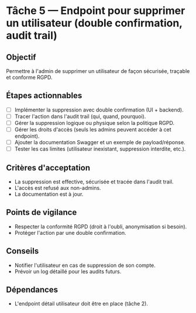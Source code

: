 # Tâche 5 — Endpoint pour supprimer un utilisateur (double confirmation, audit trail)

## Objectif
Permettre à l'admin de supprimer un utilisateur de façon sécurisée, traçable et conforme RGPD.

## Étapes actionnables
- [ ] Implémenter la suppression avec double confirmation (UI + backend).
- [ ] Tracer l'action dans l'audit trail (qui, quand, pourquoi).
- [ ] Gérer la suppression logique ou physique selon la politique RGPD.
- [ ] Gérer les droits d'accès (seuls les admins peuvent accéder à cet endpoint).
- [ ] Ajouter la documentation Swagger et un exemple de payload/réponse.
- [ ] Tester les cas limites (utilisateur inexistant, suppression interdite, etc.).

## Critères d'acceptation
- La suppression est effective, sécurisée et tracée dans l'audit trail.
- L'accès est refusé aux non-admins.
- La documentation est à jour.

## Points de vigilance
- Respecter la conformité RGPD (droit à l'oubli, anonymisation si besoin).
- Protéger l'action par une double confirmation.

## Conseils
- Notifier l'utilisateur en cas de suppression de son compte.
- Prévoir un log détaillé pour les audits futurs.

## Dépendances
- L'endpoint détail utilisateur doit être en place (tâche 2). 